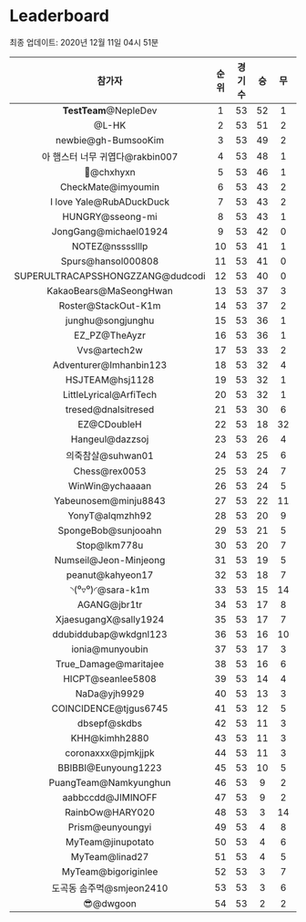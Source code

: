 # Leaderboard
최종 업데이트: 2020년 12월 11일 04시 51분




| 참가자 | 순위 | 경기수 | 승 | 무 | 패 | 승점 |
|:---:|:---:|:---:|:---:|:---:|:---:|:---:|
| **TestTeam**@NepleDev | 1 | 53 | 52 | 1 | 0 | 157 |
| @L-HK | 2 | 53 | 51 | 2 | 0 | 155 |
| newbie@gh-BumsooKim | 3 | 53 | 49 | 2 | 2 | 149 |
| 아 햄스터 너무 귀엽다@rakbin007 | 4 | 53 | 48 | 1 | 4 | 145 |
| 👑@chxhyxn | 5 | 53 | 46 | 1 | 6 | 139 |
| CheckMate@imyoumin | 6 | 53 | 43 | 2 | 8 | 131 |
| I love Yale@RubADuckDuck | 7 | 53 | 43 | 2 | 8 | 131 |
| HUNGRY@sseong-mi | 8 | 53 | 43 | 1 | 9 | 130 |
| JongGang@michael01924 | 9 | 53 | 42 | 0 | 11 | 126 |
| NOTEZ@nsssslllp | 10 | 53 | 41 | 1 | 11 | 124 |
| Spurs@hansol000808 | 11 | 53 | 41 | 0 | 12 | 123 |
| SUPERULTRACAPSSHONGZZANG@dudcodi | 12 | 53 | 40 | 0 | 13 | 120 |
| KakaoBears@MaSeongHwan | 13 | 53 | 37 | 3 | 13 | 114 |
| Roster@StackOut-K1m | 14 | 53 | 37 | 2 | 14 | 113 |
| junghu@songjunghu | 15 | 53 | 36 | 1 | 16 | 109 |
| EZ_PZ@TheAyzr | 16 | 53 | 36 | 1 | 16 | 109 |
| Vvs@artech2w | 17 | 53 | 33 | 2 | 18 | 101 |
| Adventurer@Imhanbin123 | 18 | 53 | 32 | 4 | 17 | 100 |
| HSJTEAM@hsj1128 | 19 | 53 | 32 | 1 | 20 | 97 |
| LittleLyrical@ArfiTech | 20 | 53 | 32 | 1 | 20 | 97 |
| tresed@dnalsitresed | 21 | 53 | 30 | 6 | 17 | 96 |
| EZ@CDoubleH | 22 | 53 | 18 | 32 | 3 | 86 |
| Hangeul@dazzsoj | 23 | 53 | 26 | 4 | 23 | 82 |
| 의죽참살@suhwan01 | 24 | 53 | 25 | 6 | 22 | 81 |
| Chess@rex0053 | 25 | 53 | 24 | 7 | 22 | 79 |
| WinWin@ychaaaan | 26 | 53 | 24 | 5 | 24 | 77 |
| Yabeunosem@minju8843 | 27 | 53 | 22 | 11 | 20 | 77 |
| YonyT@alqmzhh92 | 28 | 53 | 20 | 9 | 24 | 69 |
| SpongeBob@sunjooahn | 29 | 53 | 21 | 5 | 27 | 68 |
| Stop@lkm778u | 30 | 53 | 20 | 7 | 26 | 67 |
| Numseil@Jeon-Minjeong | 31 | 53 | 19 | 5 | 29 | 62 |
| peanut@kahyeon17 | 32 | 53 | 18 | 7 | 28 | 61 |
| ◝(⁰▿⁰)◜@sara-k1m | 33 | 53 | 15 | 14 | 24 | 59 |
| AGANG@jbr1tr | 34 | 53 | 17 | 8 | 28 | 59 |
| XjaesugangX@sally1924 | 35 | 53 | 17 | 7 | 29 | 58 |
| ddubiddubap@wkdgnl123 | 36 | 53 | 16 | 10 | 27 | 58 |
| ionia@munyoubin | 37 | 53 | 17 | 3 | 33 | 54 |
| True_Damage@maritajee | 38 | 53 | 16 | 6 | 31 | 54 |
| HICPT@seanlee5808 | 39 | 53 | 14 | 4 | 35 | 46 |
| NaDa@yjh9929 | 40 | 53 | 13 | 3 | 37 | 42 |
| COINCIDENCE@tjgus6745 | 41 | 53 | 12 | 5 | 36 | 41 |
| dbsepf@skdbs | 42 | 53 | 11 | 3 | 39 | 36 |
| KHH@kimhh2880 | 43 | 53 | 11 | 3 | 39 | 36 |
| coronaxxx@pjmkjjpk | 44 | 53 | 11 | 3 | 39 | 36 |
| BBIBBI@Eunyoung1223 | 45 | 53 | 10 | 5 | 38 | 35 |
| PuangTeam@Namkyunghun | 46 | 53 | 9 | 2 | 42 | 29 |
| aabbccdd@JIMINOFF | 47 | 53 | 9 | 2 | 42 | 29 |
| RainbOw@HARY020 | 48 | 53 | 3 | 14 | 36 | 23 |
| Prism@eunyoungyi | 49 | 53 | 4 | 8 | 41 | 20 |
| MyTeam@jinupotato | 50 | 53 | 4 | 6 | 43 | 18 |
| MyTeam@linad27 | 51 | 53 | 4 | 5 | 44 | 17 |
| MyTeam@bigoriginlee | 52 | 53 | 3 | 7 | 43 | 16 |
| 도곡동 솜주먹@smjeon2410 | 53 | 53 | 3 | 6 | 44 | 15 |
| 😎@dwgoon | 54 | 53 | 2 | 2 | 49 | 8 |